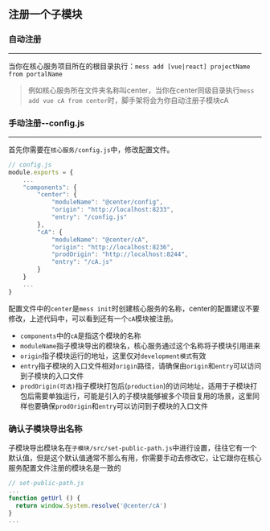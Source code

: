 ## 注册一个子模块

### 自动注册
***
当你在核心服务项目所在的根目录执行：`mess add [vue|react] projectName from portalName`  
<blockquote class='tip'>
    <p>例如核心服务所在文件夹名称叫center，当你在center同级目录执行<code class='tipCode'>mess add vue cA from center</code>时，脚手架将会为你自动注册子模块cA</p>
</blockquote>


### 手动注册--config.js
***
首先你需要在`核心服务/config.js`中，修改配置文件。
```js
// config.js
module.exports = {
    ...
    "components": {
        "center": {
            "moduleName": "@center/config",
            "origin": "http://localhost:8233",
            "entry": "/config.js"
        },
        "cA": {
            "moduleName": "@center/cA",
            "origin": "http://localhost:8236",
            "prodOrigin": "http://localhost:8244",
            "entry": "/cA.js"
        }
    }
    ...
}
```  
配置文件中的`center`是`mess init`时创建核心服务的名称，<span class='important'>center的配置建议不要修改</span>，上述代码中，可以看到还有一个`cA`模块被注册。  
* `components`中的`cA`是指这个模块的名称
* `moduleName`指子模块导出的模块名，核心服务通过这个名称将子模块引用进来
* `origin`指子模块运行的地址，这里仅对`development模式`有效
* `entry`指子模块的入口文件相对`origin`路径，请确保由`origin`和`entry`可以访问到子模块的入口文件
* `prodOrigin(可选)`指子模块打包后(`production`)的访问地址，适用于子模块打包后需要单独运行，可能是引入的子模块能够被多个项目复用的场景，这里同样也要确保`prodOrigin`和`entry`可以访问到子模块的入口文件
### 确认子模块导出名称
子模块导出模块名在`子模块/src/set-public-path.js`中进行设置，往往它有一个默认值，但是这个默认值通常不那么有用，你需要手动去修改它，让它跟你在核心服务配置文件注册的模块名是一致的

```js
// set-public-path.js
...
function getUrl () {
  return window.System.resolve('@center/cA')
}
...
```